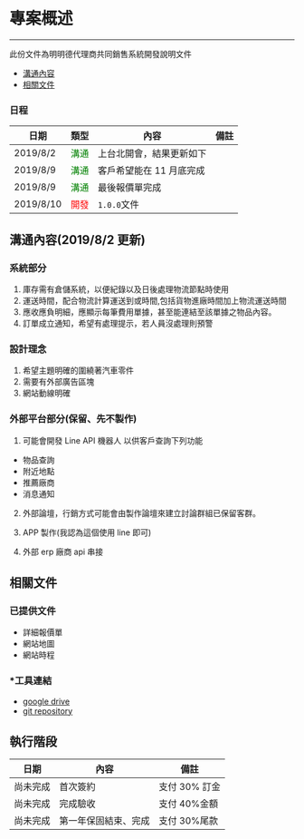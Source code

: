 # 專案概述

---

此份文件為明明德代理商共同銷售系統開發說明文件

- [溝通內容](#溝通內容)
- [相關文件](#相關文件)

### 日程
| 日期      |                  類型                  | 內容                     | 備註   |
| --------- | :------------------------------------: | ------------------------ | ------ |
| 2019/8/2  | <span style="color: green;">溝通<span> | 上台北開會，結果更新如下 | &nbsp; |
| 2019/8/9  | <span style="color: green;">溝通<span> | 客戶希望能在 11 月底完成 | &nbsp; |
| 2019/8/9  | <span style="color: green;">溝通<span> | 最後報價單完成           | &nbsp; |
| 2019/8/10 |  <span style="color: red;">開發<span>  | `1.0.0`文件              | &nbsp; |

## 溝通內容(2019/8/2 更新)

### 系統部分

1. 庫存需有倉儲系統，以便紀錄以及日後處理物流節點時使用
2. 運送時間，配合物流計算運送到或時間,包括貨物進廠時間加上物流運送時間
3. 應收應負明細，應顯示每筆費用單據，甚至能連結至該單據之物品內容。
4. 訂單成立通知，希望有處理提示，若人員沒處理則預警

### 設計理念

1. 希望主題明確的圍繞著汽車零件
2. 需要有外部廣告區塊
3. 網站動線明確

### 外部平台部分(保留、先不製作)

1. 可能會開發 Line API 機器人 以供客戶查詢下列功能

- 物品查詢
- 附近地點
- 推薦廠商
- 消息通知

2. 外部論壇，行銷方式可能會由製作論壇來建立討論群組已保留客群。

3. APP 製作(我認為這個使用 line 即可)

4. 外部 erp 廠商 api 串接

## 相關文件

### 已提供文件

- 詳細報價單
- 網站地圖
- 網站時程

### \*工具連結

- [google drive](https://drive.google.com/drive/folders/1wM00duSoITQz7gtglihT8cQQpkF2WGoj?usp=sharing)
- [git repository](https://git.ndmcoreji.com/simen/laravel-project-kit)

## 執行階段

| 日期     | 內容                 | 備註          |
| -------- | -------------------- | ------------- |
| 尚未完成 | 首次簽約             | 支付 30% 訂金 |
| 尚未完成 | 完成驗收             | 支付 40%金額  |
| 尚未完成 | 第一年保固結束、完成 | 支付 30%尾款  |
